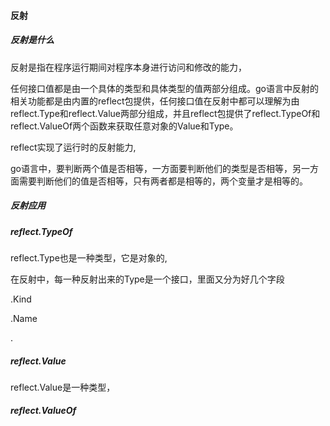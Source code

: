 #### 反射

##### 反射是什么

反射是指在程序运行期间对程序本身进行访问和修改的能力，

任何接口值都是由一个具体的类型和具体类型的值两部分组成。go语言中反射的相关功能都是由内置的reflect包提供，任何接口值在反射中都可以理解为由reflect.Type和reflect.Value两部分组成，并且reflect包提供了reflect.TypeOf和reflect.ValueOf两个函数来获取任意对象的Value和Type。

reflect实现了运行时的反射能力,

go语言中，要判断两个值是否相等，一方面要判断他们的类型是否相等，另一方面需要判断他们的值是否相等，只有两者都是相等的，两个变量才是相等的。



##### 反射应用

##### reflect.TypeOf

reflect.Type也是一种类型，它是对象的,

在反射中，每一种反射出来的Type是一个接口，里面又分为好几个字段

.Kind

.Name

.





##### reflect.Value

reflect.Value是一种类型，

##### reflect.ValueOf



